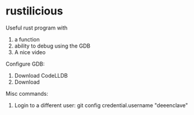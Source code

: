 # rustilicious
Useful rust program with
1. a function
2. ability to debug using the GDB
3. A nice video

Configure GDB:
1. Download CodeLLDB
2. Download 

Misc commands:
1. Login to a different user: git config credential.username "deeenclave"